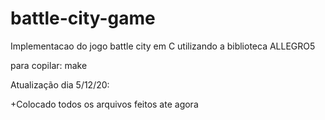 # battle-city-game
Implementacao do jogo battle city em C utilizando a biblioteca ALLEGRO5

para copilar: make 

Atualização dia 5/12/20:

+Colocado todos os arquivos feitos ate agora  
